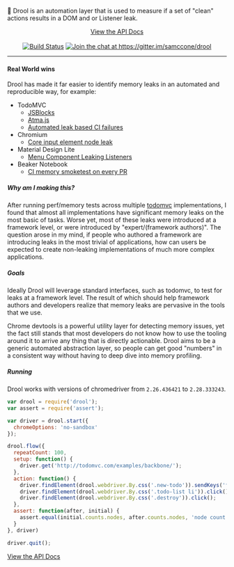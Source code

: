 🤤 Drool is an automation layer that is used to measure if a set of "clean" actions results in a DOM and or Listener leak.

<p align="center">
  <a href="docs/api.md"> View the API Docs </a> </br> </br>
  <a href="https://travis-ci.org/samccone/drool"> <img src="https://travis-ci.org/samccone/drool.svg?branch=master" alt="Build Status"/></a>
  <a href="https://gitter.im/samccone/drool?utm_source=badge&utm_medium=badge&utm_campaign=pr-badge&utm_content=badge"> <img src="https://badges.gitter.im/Join%20Chat.svg" alt="Join the chat at https://gitter.im/samccone/drool"/></a>
</p>

--------------

#### Real World wins

Drool has made it far easier to identify memory leaks in an automated and reproducible way, for example:

* TodoMVC
  * [JSBlocks](https://github.com/tastejs/todomvc/pull/1297#issuecomment-112828342)
  * [Atma.js](https://github.com/tastejs/todomvc/pull/1337#issuecomment-112821596)
  * [Automated leak based CI failures](https://github.com/tastejs/todomvc/pull/1464)
* Chromium
  * [Core input element node leak](https://code.google.com/p/chromium/issues/detail?id=516153)
* Material Design Lite
  * [Menu Component Leaking Listeners](https://github.com/google/material-design-lite/issues/761)
* Beaker Notebook
  * [CI memory smoketest on every PR](https://github.com/twosigma/beaker-notebook/blob/9298ccf33e646638f8a588405fa8fa5919742636/test/memory-tests.js)


##### Why am I making this?

After running perf/memory tests across multiple [todomvc](https://github.com/tastejs/todomvc) implementations, I found that almost all implementations have significant memory leaks on the most basic of tasks. Worse yet, most of these leaks were introduced at a framework level, or were introduced by "expert/(framework authors)". The question arose in my mind, if people who authored a framework are introducing leaks in the most trivial of applications, how can users be expected to create non-leaking implementations of much more complex applications.

##### Goals

Ideally Drool will leverage standard interfaces, such as todomvc, to test for leaks at a framework level. The result of which should help framework authors and developers realize that memory leaks are pervasive in the tools that we use.

Chrome devtools is a powerful utility layer for detecting memory issues, yet the fact still stands that most developers do not know how to use the tooling around it to arrive any thing that is directly actionable. Drool aims to be a generic automated abstraction layer, so people can get good "numbers" in a consistent way without having to deep dive into memory profiling.

##### Running

Drool works with versions of chromedriver from `2.26.436421` to `2.28.333243`.

```js
var drool = require('drool');
var assert = require('assert');

var driver = drool.start({
  chromeOptions: 'no-sandbox'
});

drool.flow({
  repeatCount: 100,
  setup: function() {
    driver.get('http://todomvc.com/examples/backbone/');
  },
  action: function() {
    driver.findElement(drool.webdriver.By.css('.new-todo')).sendKeys('find magical goats', drool.webdriver.Key.ENTER);
    driver.findElement(drool.webdriver.By.css('.todo-list li')).click();
    driver.findElement(drool.webdriver.By.css('.destroy')).click();
  },
  assert: function(after, initial) {
    assert.equal(initial.counts.nodes, after.counts.nodes, 'node count should match');
  }
}, driver)

driver.quit();
```

[View the API Docs](docs/api.md)
